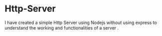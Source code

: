 # Http-Server
I have created a simple Http Server using Nodejs without using express to understand the working and functionalities of a server . 
